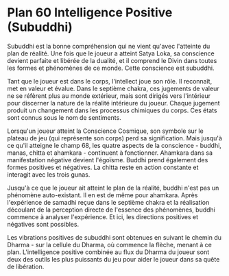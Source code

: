 # Plan 60 Intelligence Positive (Subuddhi)

Subuddhi est la bonne compréhension qui ne vient qu'avec l'atteinte du plan de réalité. Une fois que le joueur a atteint Satya Loka, sa conscience devient parfaite et libérée de la dualité, et il comprend le Divin dans toutes les formes et phénomènes de ce monde. Cette conscience est subuddhi.

Tant que le joueur est dans le corps, l'intellect joue son rôle. Il reconnaît, met en valeur et évalue. Dans le septième chakra, ces jugements de valeur ne se réfèrent plus au monde extérieur, mais sont dirigés vers l'intérieur pour discerner la nature de la réalité intérieure du joueur. Chaque jugement produit un changement dans les processus chimiques du corps. Ces états sont connus sous le nom de sentiments.

Lorsqu'un joueur atteint la Conscience Cosmique, son symbole sur le plateau de jeu (qui représente son corps) perd sa signification. Mais jusqu'à ce qu'il atteigne le champ 68, les quatre aspects de la conscience - buddhi, manas, chitta et ahamkara - continuent à fonctionner. Ahamkara dans sa manifestation négative devient l'égoïsme. Buddhi prend également des formes positives et négatives. La chitta reste en action constante et interagit avec les trois gunas.

Jusqu'à ce que le joueur ait atteint le plan de la réalité, buddhi n'est pas un phénomène auto-existant. Il en est de même pour ahamkara. Après l'expérience de samadhi reçue dans le septième chakra et la réalisation découlant de la perception directe de l'essence des phénomènes, buddhi commence à analyser l'expérience. Et ici, les directions positives et négatives sont possibles.

Les vibrations positives de subuddhi sont obtenues en suivant le chemin du Dharma - sur la cellule du Dharma, où commence la flèche, menant à ce plan. L'intelligence positive combinée au flux du Dharma du joueur sont deux des outils les plus puissants du jeu pour aider le joueur dans sa quête de libération.
